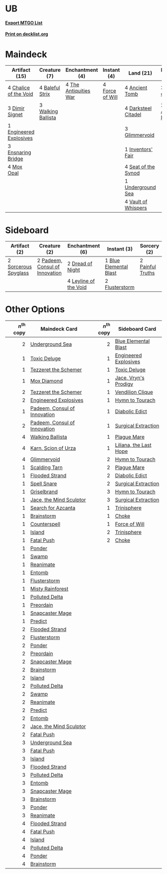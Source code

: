 # UB

#### [Export MTGO List](../collection/UB/UB.txt)
#### [Print on decklist.org](http://decklist.org/?deckmain=4%09Ancient%20Tomb%0A4%09Baleful%20Strix%0A4%09Chalice%20of%20the%20Void%0A4%09Darksteel%20Citadel%0A3%09Dimir%20Signet%0A1%09Engineered%20Explosives%0A3%09Ensnaring%20Bridge%0A4%09Force%20of%20Will%0A3%09Glimmervoid%0A1%09Inventors'%20Fair%0A3%09Karn,%20Scion%20of%20Urza%0A4%09Mox%20Opal%0A4%09Seat%20of%20the%20Synod%0A2%09Tezzeret,%20Artifice%20Master%0A4%09The%20Antiquities%20War%0A4%09Thoughtcast%0A1%09Underground%20Sea%0A4%09Vault%20of%20Whispers%0A3%09Walking%20Ballista&deckside=1%09Blue%20Elemental%20Blast%0A2%09Dread%20of%20Night%0A2%09Flusterstorm%0A4%09Leyline%20of%20the%20Void%0A2%09Padeem,%20Consul%20of%20Innovation%0A2%09Painful%20Truths%0A2%09Sorcerous%20Spyglass)
# Maindeck

|                                          Artifact (15)                                           |                                        Creature (7)                                         |                                        Enchantment (4)                                         |                                       Instant (4)                                        |                                          Land (21)                                           |                                           Planeswalker (5)                                           |                                      Sorcery (4)                                       |
|--------------------------------------------------------------------------------------------------|---------------------------------------------------------------------------------------------|------------------------------------------------------------------------------------------------|------------------------------------------------------------------------------------------|----------------------------------------------------------------------------------------------|------------------------------------------------------------------------------------------------------|----------------------------------------------------------------------------------------|
|4 [Chalice of the Void](http://gatherer.wizards.com/Pages/Card/Details.aspx?multiverseid=370411)  |4 [Baleful Strix](http://gatherer.wizards.com/Pages/Card/Details.aspx?multiverseid=423507)   |4 [The Antiquities War](http://gatherer.wizards.com/Pages/Card/Details.aspx?multiverseid=442930)|4 [Force of Will](http://gatherer.wizards.com/Pages/Card/Details.aspx?multiverseid=382943)|4 [Ancient Tomb](http://gatherer.wizards.com/Pages/Card/Details.aspx?multiverseid=382842)     |3 [Karn, Scion of Urza](http://gatherer.wizards.com/Pages/Card/Details.aspx?multiverseid=442889)      |4 [Thoughtcast](http://gatherer.wizards.com/Pages/Card/Details.aspx?multiverseid=397804)|
|3 [Dimir Signet](http://gatherer.wizards.com/Pages/Card/Details.aspx?multiverseid=426044)         |3 [Walking Ballista](http://gatherer.wizards.com/Pages/Card/Details.aspx?multiverseid=423848)|                                                                                                |                                                                                          |4 [Darksteel Citadel](http://gatherer.wizards.com/Pages/Card/Details.aspx?multiverseid=397853)|2 [Tezzeret, Artifice Master](http://gatherer.wizards.com/Pages/Card/Details.aspx?multiverseid=447215)|                                                                                        |
|1 [Engineered Explosives](http://gatherer.wizards.com/Pages/Card/Details.aspx?multiverseid=370549)|                                                                                             |                                                                                                |                                                                                          |3 [Glimmervoid](http://gatherer.wizards.com/Pages/Card/Details.aspx?multiverseid=370425)      |                                                                                                      |                                                                                        |
|3 [Ensnaring Bridge](http://gatherer.wizards.com/Pages/Card/Details.aspx?multiverseid=442213)     |                                                                                             |                                                                                                |                                                                                          |1 [Inventors' Fair](http://gatherer.wizards.com/Pages/Card/Details.aspx?multiverseid=417820)  |                                                                                                      |                                                                                        |
|4 [Mox Opal](http://gatherer.wizards.com/Pages/Card/Details.aspx?multiverseid=397719)             |                                                                                             |                                                                                                |                                                                                          |4 [Seat of the Synod](http://gatherer.wizards.com/Pages/Card/Details.aspx?multiverseid=205303)|                                                                                                      |                                                                                        |
|                                                                                                  |                                                                                             |                                                                                                |                                                                                          |1 [Underground Sea](http://gatherer.wizards.com/Pages/Card/Details.aspx?multiverseid=383142)  |                                                                                                      |                                                                                        |
|                                                                                                  |                                                                                             |                                                                                                |                                                                                          |4 [Vault of Whispers](http://gatherer.wizards.com/Pages/Card/Details.aspx?multiverseid=205313)|                                                                                                      |                                                                                        |


# Sideboard

|                                         Artifact (2)                                          |                                              Creature (2)                                               |                                        Enchantment (6)                                         |                                           Instant (3)                                           |                                        Sorcery (2)                                        |
|-----------------------------------------------------------------------------------------------|---------------------------------------------------------------------------------------------------------|------------------------------------------------------------------------------------------------|-------------------------------------------------------------------------------------------------|-------------------------------------------------------------------------------------------|
|2 [Sorcerous Spyglass](http://gatherer.wizards.com/Pages/Card/Details.aspx?multiverseid=435407)|2 [Padeem, Consul of Innovation](http://gatherer.wizards.com/Pages/Card/Details.aspx?multiverseid=417632)|2 [Dread of Night](http://gatherer.wizards.com/Pages/Card/Details.aspx?multiverseid=4658)       |1 [Blue Elemental Blast](http://gatherer.wizards.com/Pages/Card/Details.aspx?multiverseid=202520)|2 [Painful Truths](http://gatherer.wizards.com/Pages/Card/Details.aspx?multiverseid=433050)|
|                                                                                               |                                                                                                         |4 [Leyline of the Void](http://gatherer.wizards.com/Pages/Card/Details.aspx?multiverseid=205013)|2 [Flusterstorm](http://gatherer.wizards.com/Pages/Card/Details.aspx?multiverseid=382942)        |                                                                                           |


# Other Options

|*n*<sup>th</sup> copy|                                             Maindeck Card                                             |*n*<sup>th</sup> copy|                                         Sideboard Card                                          |
|--------------------:|-------------------------------------------------------------------------------------------------------|--------------------:|-------------------------------------------------------------------------------------------------|
|                    2|[Underground Sea](http://gatherer.wizards.com/Pages/Card/Details.aspx?multiverseid=383142)             |                    2|[Blue Elemental Blast](http://gatherer.wizards.com/Pages/Card/Details.aspx?multiverseid=202520)  |
|                    1|[Toxic Deluge](http://gatherer.wizards.com/Pages/Card/Details.aspx?multiverseid=413650)                |                    1|[Engineered Explosives](http://gatherer.wizards.com/Pages/Card/Details.aspx?multiverseid=370549) |
|                    1|[Tezzeret the Schemer](http://gatherer.wizards.com/Pages/Card/Details.aspx?multiverseid=423804)        |                    1|[Toxic Deluge](http://gatherer.wizards.com/Pages/Card/Details.aspx?multiverseid=413650)          |
|                    1|[Mox Diamond](http://gatherer.wizards.com/Pages/Card/Details.aspx?multiverseid=212634)                 |                    1|[Jace, Vryn's Prodigy](http://gatherer.wizards.com/Pages/Card/Details.aspx?multiverseid=439335)  |
|                    2|[Tezzeret the Schemer](http://gatherer.wizards.com/Pages/Card/Details.aspx?multiverseid=423804)        |                    1|[Vendilion Clique](http://gatherer.wizards.com/Pages/Card/Details.aspx?multiverseid=370390)      |
|                    2|[Engineered Explosives](http://gatherer.wizards.com/Pages/Card/Details.aspx?multiverseid=370549)       |                    1|[Hymn to Tourach](http://gatherer.wizards.com/Pages/Card/Details.aspx?multiverseid=382976)       |
|                    1|[Padeem, Consul of Innovation](http://gatherer.wizards.com/Pages/Card/Details.aspx?multiverseid=417632)|                    1|[Diabolic Edict](http://gatherer.wizards.com/Pages/Card/Details.aspx?multiverseid=442074)        |
|                    2|[Padeem, Consul of Innovation](http://gatherer.wizards.com/Pages/Card/Details.aspx?multiverseid=417632)|                    1|[Surgical Extraction](http://gatherer.wizards.com/Pages/Card/Details.aspx?multiverseid=397706)   |
|                    4|[Walking Ballista](http://gatherer.wizards.com/Pages/Card/Details.aspx?multiverseid=423848)            |                    1|[Plague Mare](http://gatherer.wizards.com/Pages/Card/Details.aspx?multiverseid=447250)           |
|                    4|[Karn, Scion of Urza](http://gatherer.wizards.com/Pages/Card/Details.aspx?multiverseid=442889)         |                    1|[Liliana, the Last Hope](http://gatherer.wizards.com/Pages/Card/Details.aspx?multiverseid=414388)|
|                    4|[Glimmervoid](http://gatherer.wizards.com/Pages/Card/Details.aspx?multiverseid=370425)                 |                    2|[Hymn to Tourach](http://gatherer.wizards.com/Pages/Card/Details.aspx?multiverseid=382976)       |
|                    1|[Scalding Tarn](http://gatherer.wizards.com/Pages/Card/Details.aspx?multiverseid=426069)               |                    2|[Plague Mare](http://gatherer.wizards.com/Pages/Card/Details.aspx?multiverseid=447250)           |
|                    1|[Flooded Strand](http://gatherer.wizards.com/Pages/Card/Details.aspx?multiverseid=405098)              |                    2|[Diabolic Edict](http://gatherer.wizards.com/Pages/Card/Details.aspx?multiverseid=442074)        |
|                    1|[Spell Snare](http://gatherer.wizards.com/Pages/Card/Details.aspx?multiverseid=370447)                 |                    2|[Surgical Extraction](http://gatherer.wizards.com/Pages/Card/Details.aspx?multiverseid=397706)   |
|                    1|[Griselbrand](http://gatherer.wizards.com/Pages/Card/Details.aspx?multiverseid=425897)                 |                    3|[Hymn to Tourach](http://gatherer.wizards.com/Pages/Card/Details.aspx?multiverseid=382976)       |
|                    1|[Jace, the Mind Sculptor](http://gatherer.wizards.com/Pages/Card/Details.aspx?multiverseid=382979)     |                    3|[Surgical Extraction](http://gatherer.wizards.com/Pages/Card/Details.aspx?multiverseid=397706)   |
|                    1|[Search for Azcanta](http://gatherer.wizards.com/Pages/Card/Details.aspx?multiverseid=435226)          |                    1|[Trinisphere](http://gatherer.wizards.com/Pages/Card/Details.aspx?multiverseid=425823)           |
|                    1|[Brainstorm](http://gatherer.wizards.com/Pages/Card/Details.aspx?multiverseid=382871)                  |                    1|[Choke](http://gatherer.wizards.com/Pages/Card/Details.aspx?multiverseid=430685)                 |
|                    1|[Counterspell](http://gatherer.wizards.com/Pages/Card/Details.aspx?multiverseid=382897)                |                    1|[Force of Will](http://gatherer.wizards.com/Pages/Card/Details.aspx?multiverseid=382943)         |
|                    1|[Island](http://gatherer.wizards.com/Pages/Card/Details.aspx?multiverseid=439602)                      |                    2|[Trinisphere](http://gatherer.wizards.com/Pages/Card/Details.aspx?multiverseid=425823)           |
|                    1|[Fatal Push](http://gatherer.wizards.com/Pages/Card/Details.aspx?multiverseid=423724)                  |                    2|[Choke](http://gatherer.wizards.com/Pages/Card/Details.aspx?multiverseid=430685)                 |
|                    1|[Ponder](http://gatherer.wizards.com/Pages/Card/Details.aspx?multiverseid=244313)                      |                     |                                                                                                 |
|                    1|[Swamp](http://gatherer.wizards.com/Pages/Card/Details.aspx?multiverseid=439603)                       |                     |                                                                                                 |
|                    1|[Reanimate](http://gatherer.wizards.com/Pages/Card/Details.aspx?multiverseid=270452)                   |                     |                                                                                                 |
|                    1|[Entomb](http://gatherer.wizards.com/Pages/Card/Details.aspx?multiverseid=270456)                      |                     |                                                                                                 |
|                    1|[Flusterstorm](http://gatherer.wizards.com/Pages/Card/Details.aspx?multiverseid=382942)                |                     |                                                                                                 |
|                    1|[Misty Rainforest](http://gatherer.wizards.com/Pages/Card/Details.aspx?multiverseid=426065)            |                     |                                                                                                 |
|                    1|[Polluted Delta](http://gatherer.wizards.com/Pages/Card/Details.aspx?multiverseid=405104)              |                     |                                                                                                 |
|                    1|[Preordain](http://gatherer.wizards.com/Pages/Card/Details.aspx?multiverseid=265979)                   |                     |                                                                                                 |
|                    1|[Snapcaster Mage](http://gatherer.wizards.com/Pages/Card/Details.aspx?multiverseid=425875)             |                     |                                                                                                 |
|                    1|[Predict](http://gatherer.wizards.com/Pages/Card/Details.aspx?multiverseid=29823)                      |                     |                                                                                                 |
|                    2|[Flooded Strand](http://gatherer.wizards.com/Pages/Card/Details.aspx?multiverseid=405098)              |                     |                                                                                                 |
|                    2|[Flusterstorm](http://gatherer.wizards.com/Pages/Card/Details.aspx?multiverseid=382942)                |                     |                                                                                                 |
|                    2|[Ponder](http://gatherer.wizards.com/Pages/Card/Details.aspx?multiverseid=244313)                      |                     |                                                                                                 |
|                    2|[Preordain](http://gatherer.wizards.com/Pages/Card/Details.aspx?multiverseid=265979)                   |                     |                                                                                                 |
|                    2|[Snapcaster Mage](http://gatherer.wizards.com/Pages/Card/Details.aspx?multiverseid=425875)             |                     |                                                                                                 |
|                    2|[Brainstorm](http://gatherer.wizards.com/Pages/Card/Details.aspx?multiverseid=382871)                  |                     |                                                                                                 |
|                    2|[Island](http://gatherer.wizards.com/Pages/Card/Details.aspx?multiverseid=439602)                      |                     |                                                                                                 |
|                    2|[Polluted Delta](http://gatherer.wizards.com/Pages/Card/Details.aspx?multiverseid=405104)              |                     |                                                                                                 |
|                    2|[Swamp](http://gatherer.wizards.com/Pages/Card/Details.aspx?multiverseid=439603)                       |                     |                                                                                                 |
|                    2|[Reanimate](http://gatherer.wizards.com/Pages/Card/Details.aspx?multiverseid=270452)                   |                     |                                                                                                 |
|                    2|[Predict](http://gatherer.wizards.com/Pages/Card/Details.aspx?multiverseid=29823)                      |                     |                                                                                                 |
|                    2|[Entomb](http://gatherer.wizards.com/Pages/Card/Details.aspx?multiverseid=270456)                      |                     |                                                                                                 |
|                    2|[Jace, the Mind Sculptor](http://gatherer.wizards.com/Pages/Card/Details.aspx?multiverseid=382979)     |                     |                                                                                                 |
|                    2|[Fatal Push](http://gatherer.wizards.com/Pages/Card/Details.aspx?multiverseid=423724)                  |                     |                                                                                                 |
|                    3|[Underground Sea](http://gatherer.wizards.com/Pages/Card/Details.aspx?multiverseid=383142)             |                     |                                                                                                 |
|                    3|[Fatal Push](http://gatherer.wizards.com/Pages/Card/Details.aspx?multiverseid=423724)                  |                     |                                                                                                 |
|                    3|[Island](http://gatherer.wizards.com/Pages/Card/Details.aspx?multiverseid=439602)                      |                     |                                                                                                 |
|                    3|[Flooded Strand](http://gatherer.wizards.com/Pages/Card/Details.aspx?multiverseid=405098)              |                     |                                                                                                 |
|                    3|[Polluted Delta](http://gatherer.wizards.com/Pages/Card/Details.aspx?multiverseid=405104)              |                     |                                                                                                 |
|                    3|[Entomb](http://gatherer.wizards.com/Pages/Card/Details.aspx?multiverseid=270456)                      |                     |                                                                                                 |
|                    3|[Snapcaster Mage](http://gatherer.wizards.com/Pages/Card/Details.aspx?multiverseid=425875)             |                     |                                                                                                 |
|                    3|[Brainstorm](http://gatherer.wizards.com/Pages/Card/Details.aspx?multiverseid=382871)                  |                     |                                                                                                 |
|                    3|[Ponder](http://gatherer.wizards.com/Pages/Card/Details.aspx?multiverseid=244313)                      |                     |                                                                                                 |
|                    3|[Reanimate](http://gatherer.wizards.com/Pages/Card/Details.aspx?multiverseid=270452)                   |                     |                                                                                                 |
|                    4|[Flooded Strand](http://gatherer.wizards.com/Pages/Card/Details.aspx?multiverseid=405098)              |                     |                                                                                                 |
|                    4|[Fatal Push](http://gatherer.wizards.com/Pages/Card/Details.aspx?multiverseid=423724)                  |                     |                                                                                                 |
|                    4|[Island](http://gatherer.wizards.com/Pages/Card/Details.aspx?multiverseid=439602)                      |                     |                                                                                                 |
|                    4|[Polluted Delta](http://gatherer.wizards.com/Pages/Card/Details.aspx?multiverseid=405104)              |                     |                                                                                                 |
|                    4|[Ponder](http://gatherer.wizards.com/Pages/Card/Details.aspx?multiverseid=244313)                      |                     |                                                                                                 |
|                    4|[Brainstorm](http://gatherer.wizards.com/Pages/Card/Details.aspx?multiverseid=382871)                  |                     |                                                                                                 |

